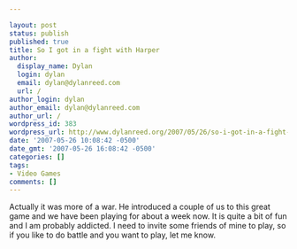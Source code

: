 ```yaml
---

layout: post
status: publish
published: true
title: So I got in a fight with Harper
author:
  display_name: Dylan
  login: dylan
  email: dylan@dylanreed.com
  url: /
author_login: dylan
author_email: dylan@dylanreed.com
author_url: /
wordpress_id: 383
wordpress_url: http://www.dylanreed.org/2007/05/26/so-i-got-in-a-fight-with-harper/
date: '2007-05-26 10:08:42 -0500'
date_gmt: '2007-05-26 16:08:42 -0500'
categories: []
tags:
- Video Games
comments: []
---
```


Actually it was more of a war. He introduced a couple of us to this great game and we have been playing for about a week now. It is quite a bit of fun and I am probably addicted. I need to invite some friends of mine to play, so if you like to do battle and you want to play, let me know.
